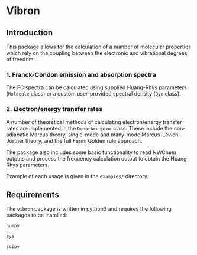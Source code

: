 # Vibron

## Introduction
This package allows for the calculation of a number of molecular properties which rely on the coupling between the electronic and vibrational degrees of freedom:

### 1. Franck-Condon emission and absorption spectra

The FC spectra can be calculated using supplied Huang-Rhys parameters (`Molecule` class) or a custom user-provided spectral density (`Dye` class).

### 2. Electron/energy transfer rates

A number of theoretical methods of calculating electron/energy transfer rates are implemented in the `DonorAcceptor` class. These include the non-adiabatic Marcus theory, single-mode and many-mode Marcus-Levich-Jortner theory, and the full Fermi Golden rule approach. 



The package also includes some basic functionality to read NWChem outputs and process the frequency calculation output to obtain the Huang-Rhys parameters.

Example of each usage is given in the `examples/` directory.

## Requirements

The `vibron` package is written in python3 and requires the following packages to be installed:

`numpy`

`sys`

`scipy`
